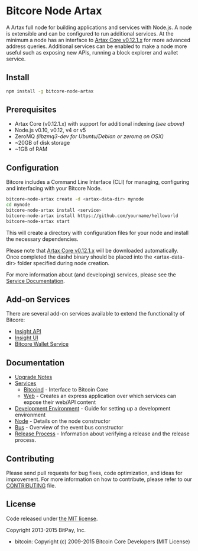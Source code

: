 Bitcore Node Artax
============

A Artax full node for building applications and services with Node.js. A node is extensible and can be configured to run additional services. At the minimum a node has an interface to [Artax Core v0.12.1.x](https://github.com/artaxYoyae/artax/tree/v0.12.1.x) for more advanced address queries. Additional services can be enabled to make a node more useful such as exposing new APIs, running a block explorer and wallet service.

## Install

```bash
npm install -g bitcore-node-artax
```

## Prerequisites

- Artax Core (v0.12.1.x) with support for additional indexing *(see above)*
- Node.js v0.10, v0.12, v4 or v5
- ZeroMQ *(libzmq3-dev for Ubuntu/Debian or zeromq on OSX)*
- ~20GB of disk storage
- ~1GB of RAM

## Configuration

Bitcore includes a Command Line Interface (CLI) for managing, configuring and interfacing with your Bitcore Node.

```bash
bitcore-node-artax create -d <artax-data-dir> mynode
cd mynode
bitcore-node-artax install <service>
bitcore-node-artax install https://github.com/yourname/helloworld
bitcore-node-artax start
```

This will create a directory with configuration files for your node and install the necessary dependencies.

Please note that [Artax Core v0.12.1.x](https://github.com/artaxYoyae/artax/tree/v0.12.1.x) will be downloaded automatically. Once completed the dashd binary should be placed into the &lt;artax-data-dir&gt; folder specified during node creation.

For more information about (and developing) services, please see the [Service Documentation](docs/services.md).

## Add-on Services

There are several add-on services available to extend the functionality of Bitcore:

- [Insight API](https://github.com/artaxYoyae/insight-api-artax/tree/master)
- [Insight UI](https://github.com/artaxYoyae/insight-ui-artax/tree/master)
- [Bitcore Wallet Service](https://github.com/artaxYoyae/bitcore-wallet-service/tree/master)

## Documentation

- [Upgrade Notes](docs/upgrade.md)
- [Services](docs/services.md)
  - [Bitcoind](docs/services/bitcoind.md) - Interface to Bitcoin Core
  - [Web](docs/services/web.md) - Creates an express application over which services can expose their web/API content
- [Development Environment](docs/development.md) - Guide for setting up a development environment
- [Node](docs/node.md) - Details on the node constructor
- [Bus](docs/bus.md) - Overview of the event bus constructor
- [Release Process](docs/release.md) - Information about verifying a release and the release process.

## Contributing

Please send pull requests for bug fixes, code optimization, and ideas for improvement. For more information on how to contribute, please refer to our [CONTRIBUTING](https://github.com/bitpay/bitcore/blob/master/CONTRIBUTING.md) file.

## License

Code released under [the MIT license](https://github.com/bitpay/bitcore-node-artax/blob/master/LICENSE).

Copyright 2013-2015 BitPay, Inc.

- bitcoin: Copyright (c) 2009-2015 Bitcoin Core Developers (MIT License)
